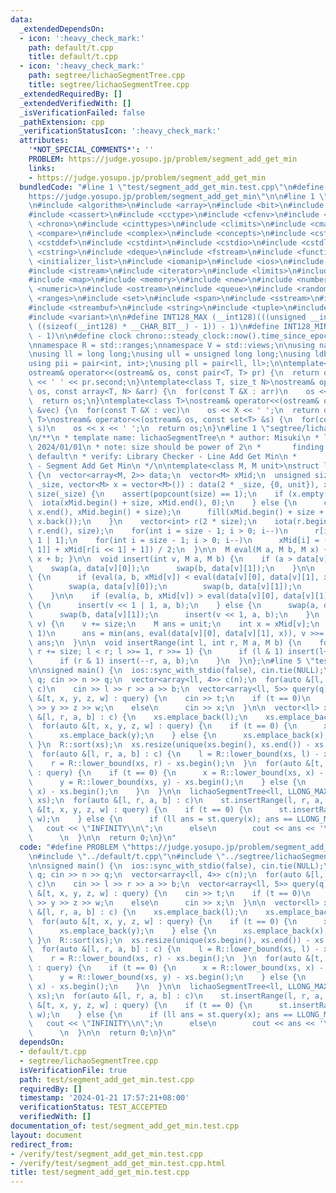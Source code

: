 ```yaml
---
data:
  _extendedDependsOn:
  - icon: ':heavy_check_mark:'
    path: default/t.cpp
    title: default/t.cpp
  - icon: ':heavy_check_mark:'
    path: segtree/lichaoSegmentTree.cpp
    title: segtree/lichaoSegmentTree.cpp
  _extendedRequiredBy: []
  _extendedVerifiedWith: []
  _isVerificationFailed: false
  _pathExtension: cpp
  _verificationStatusIcon: ':heavy_check_mark:'
  attributes:
    '*NOT_SPECIAL_COMMENTS*': ''
    PROBLEM: https://judge.yosupo.jp/problem/segment_add_get_min
    links:
    - https://judge.yosupo.jp/problem/segment_add_get_min
  bundledCode: "#line 1 \"test/segment_add_get_min.test.cpp\"\n#define PROBLEM \"\
    https://judge.yosupo.jp/problem/segment_add_get_min\"\n\n#line 1 \"default/t.cpp\"\
    \n#include <algorithm>\n#include <array>\n#include <bit>\n#include <bitset>\n\
    #include <cassert>\n#include <cctype>\n#include <cfenv>\n#include <cfloat>\n#include\
    \ <chrono>\n#include <cinttypes>\n#include <climits>\n#include <cmath>\n#include\
    \ <compare>\n#include <complex>\n#include <concepts>\n#include <cstdarg>\n#include\
    \ <cstddef>\n#include <cstdint>\n#include <cstdio>\n#include <cstdlib>\n#include\
    \ <cstring>\n#include <deque>\n#include <fstream>\n#include <functional>\n#include\
    \ <initializer_list>\n#include <iomanip>\n#include <ios>\n#include <iostream>\n\
    #include <istream>\n#include <iterator>\n#include <limits>\n#include <list>\n\
    #include <map>\n#include <memory>\n#include <new>\n#include <numbers>\n#include\
    \ <numeric>\n#include <ostream>\n#include <queue>\n#include <random>\n#include\
    \ <ranges>\n#include <set>\n#include <span>\n#include <sstream>\n#include <stack>\n\
    #include <streambuf>\n#include <string>\n#include <tuple>\n#include <type_traits>\n\
    #include <variant>\n\n#define INT128_MAX (__int128)(((unsigned __int128) 1 <<\
    \ ((sizeof(__int128) * __CHAR_BIT__) - 1)) - 1)\n#define INT128_MIN (-INT128_MAX\
    \ - 1)\n\n#define clock chrono::steady_clock::now().time_since_epoch().count()\n\
    \nnamespace R = std::ranges;\nnamespace V = std::views;\n\nusing namespace std;\n\
    \nusing ll = long long;\nusing ull = unsigned long long;\nusing ldb = long double;\n\
    using pii = pair<int, int>;\nusing pll = pair<ll, ll>;\n\ntemplate<class T>\n\
    ostream& operator<<(ostream& os, const pair<T, T> pr) {\n  return os << pr.first\
    \ << ' ' << pr.second;\n}\ntemplate<class T, size_t N>\nostream& operator<<(ostream&\
    \ os, const array<T, N> &arr) {\n  for(const T &X : arr)\n    os << X << ' ';\n\
    \  return os;\n}\ntemplate<class T>\nostream& operator<<(ostream& os, const vector<T>\
    \ &vec) {\n  for(const T &X : vec)\n    os << X << ' ';\n  return os;\n}\ntemplate<class\
    \ T>\nostream& operator<<(ostream& os, const set<T> &s) {\n  for(const T &x :\
    \ s)\n    os << x << ' ';\n  return os;\n}\n#line 1 \"segtree/lichaoSegmentTree.cpp\"\
    \n/**\n * template name: lichaoSegmentTree\n * author: Misuki\n * last update:\
    \ 2024/01/01\n * note: size should be power of 2\n *       finding min line in\
    \ default\n * verify: Library Checker - Line Add Get Min\n *         Library Checker\
    \ - Segment Add Get Min\n */\n\ntemplate<class M, M unit>\nstruct lichaoSegmentTree\
    \ {\n  vector<array<M, 2>> data;\n  vector<M> xMid;\n  unsigned size;\n\n  lichaoSegmentTree(unsigned\
    \ _size, vector<M> x = vector<M>()) : data(2 * _size, {0, unit}), xMid(2 * _size),\
    \ size(_size) {\n    assert(popcount(size) == 1);\n    if (x.empty()) {\n    \
    \  iota(xMid.begin() + size, xMid.end(), 0);\n    } else {\n      copy(x.begin(),\
    \ x.end(), xMid.begin() + size);\n      fill(xMid.begin() + size + ssize(x), xMid.end(),\
    \ x.back());\n    }\n    vector<int> r(2 * size);\n    iota(r.begin() + size,\
    \ r.end(), size);\n    for(int i = size - 1; i > 0; i--)\n      r[i] = r[i <<\
    \ 1 | 1];\n    for(int i = size - 1; i > 0; i--)\n      xMid[i] = (xMid[r[i <<\
    \ 1]] + xMid[r[i << 1] + 1]) / 2;\n  }\n\n  M eval(M a, M b, M x) { return a *\
    \ x + b; }\n\n  void insert(int v, M a, M b) {\n    if (a > data[v][0]) {\n  \
    \    swap(a, data[v][0]);\n      swap(b, data[v][1]);\n    }\n\n    if (v >= size)\
    \ {\n      if (eval(a, b, xMid[v]) < eval(data[v][0], data[v][1], xMid[v])) {\n\
    \        swap(a, data[v][0]);\n        swap(b, data[v][1]);\n      }\n      return;\n\
    \    }\n\n    if (eval(a, b, xMid[v]) > eval(data[v][0], data[v][1], xMid[v]))\
    \ {\n      insert(v << 1 | 1, a, b);\n    } else {\n      swap(a, data[v][0]);\n\
    \      swap(b, data[v][1]);\n      insert(v << 1, a, b);\n    }\n  }\n\n  M query(int\
    \ v) {\n    v += size;\n    M ans = unit;\n    int x = xMid[v];\n    while(v >=\
    \ 1)\n      ans = min(ans, eval(data[v][0], data[v][1], x)), v >>= 1;\n    return\
    \ ans;\n  }\n\n  void insertRange(int l, int r, M a, M b) {\n    for(l += size,\
    \ r += size; l < r; l >>= 1, r >>= 1) {\n      if (l & 1) insert(l++, a, b);\n\
    \      if (r & 1) insert(--r, a, b);\n    }\n  }\n};\n#line 5 \"test/segment_add_get_min.test.cpp\"\
    \n\nsigned main() {\n  ios::sync_with_stdio(false), cin.tie(NULL);\n\n  int n,\
    \ q; cin >> n >> q;\n  vector<array<ll, 4>> c(n);\n  for(auto &[l, r, a, b] :\
    \ c)\n    cin >> l >> r >> a >> b;\n  vector<array<ll, 5>> query(q);\n  for(auto\
    \ &[t, x, y, z, w] : query) {\n    cin >> t;\n    if (t == 0)\n      cin >> x\
    \ >> y >> z >> w;\n    else\n      cin >> x;\n  }\n\n  vector<ll> xs;\n  for(auto\
    \ &[l, r, a, b] : c) {\n    xs.emplace_back(l);\n    xs.emplace_back(r);\n  }\n\
    \  for(auto &[t, x, y, z, w] : query) {\n    if (t == 0) {\n      xs.emplace_back(x);\n\
    \      xs.emplace_back(y);\n    } else {\n      xs.emplace_back(x);\n    }\n \
    \ }\n  R::sort(xs);\n  xs.resize(unique(xs.begin(), xs.end()) - xs.begin());\n\
    \  for(auto &[l, r, a, b] : c) {\n    l = R::lower_bound(xs, l) - xs.begin();\n\
    \    r = R::lower_bound(xs, r) - xs.begin();\n  }\n  for(auto &[t, x, y, z, w]\
    \ : query) {\n    if (t == 0) {\n      x = R::lower_bound(xs, x) - xs.begin();\n\
    \      y = R::lower_bound(xs, y) - xs.begin();\n    } else {\n      x = R::lower_bound(xs,\
    \ x) - xs.begin();\n    }\n  }\n\n  lichaoSegmentTree<ll, LLONG_MAX> st(bit_ceil(xs.size()),\
    \ xs);\n  for(auto &[l, r, a, b] : c)\n    st.insertRange(l, r, a, b);\n  for(auto\
    \ &[t, x, y, z, w] : query) {\n    if (t == 0) {\n      st.insertRange(x, y, z,\
    \ w);\n    } else {\n      if (ll ans = st.query(x); ans == LLONG_MAX)\n     \
    \   cout << \"INFINITY\\n\";\n      else\n        cout << ans << '\\n';\n    }\n\
    \      \n  }\n\n  return 0;\n}\n"
  code: "#define PROBLEM \"https://judge.yosupo.jp/problem/segment_add_get_min\"\n\
    \n#include \"../default/t.cpp\"\n#include \"../segtree/lichaoSegmentTree.cpp\"\
    \n\nsigned main() {\n  ios::sync_with_stdio(false), cin.tie(NULL);\n\n  int n,\
    \ q; cin >> n >> q;\n  vector<array<ll, 4>> c(n);\n  for(auto &[l, r, a, b] :\
    \ c)\n    cin >> l >> r >> a >> b;\n  vector<array<ll, 5>> query(q);\n  for(auto\
    \ &[t, x, y, z, w] : query) {\n    cin >> t;\n    if (t == 0)\n      cin >> x\
    \ >> y >> z >> w;\n    else\n      cin >> x;\n  }\n\n  vector<ll> xs;\n  for(auto\
    \ &[l, r, a, b] : c) {\n    xs.emplace_back(l);\n    xs.emplace_back(r);\n  }\n\
    \  for(auto &[t, x, y, z, w] : query) {\n    if (t == 0) {\n      xs.emplace_back(x);\n\
    \      xs.emplace_back(y);\n    } else {\n      xs.emplace_back(x);\n    }\n \
    \ }\n  R::sort(xs);\n  xs.resize(unique(xs.begin(), xs.end()) - xs.begin());\n\
    \  for(auto &[l, r, a, b] : c) {\n    l = R::lower_bound(xs, l) - xs.begin();\n\
    \    r = R::lower_bound(xs, r) - xs.begin();\n  }\n  for(auto &[t, x, y, z, w]\
    \ : query) {\n    if (t == 0) {\n      x = R::lower_bound(xs, x) - xs.begin();\n\
    \      y = R::lower_bound(xs, y) - xs.begin();\n    } else {\n      x = R::lower_bound(xs,\
    \ x) - xs.begin();\n    }\n  }\n\n  lichaoSegmentTree<ll, LLONG_MAX> st(bit_ceil(xs.size()),\
    \ xs);\n  for(auto &[l, r, a, b] : c)\n    st.insertRange(l, r, a, b);\n  for(auto\
    \ &[t, x, y, z, w] : query) {\n    if (t == 0) {\n      st.insertRange(x, y, z,\
    \ w);\n    } else {\n      if (ll ans = st.query(x); ans == LLONG_MAX)\n     \
    \   cout << \"INFINITY\\n\";\n      else\n        cout << ans << '\\n';\n    }\n\
    \      \n  }\n\n  return 0;\n}\n"
  dependsOn:
  - default/t.cpp
  - segtree/lichaoSegmentTree.cpp
  isVerificationFile: true
  path: test/segment_add_get_min.test.cpp
  requiredBy: []
  timestamp: '2024-01-21 17:57:21+08:00'
  verificationStatus: TEST_ACCEPTED
  verifiedWith: []
documentation_of: test/segment_add_get_min.test.cpp
layout: document
redirect_from:
- /verify/test/segment_add_get_min.test.cpp
- /verify/test/segment_add_get_min.test.cpp.html
title: test/segment_add_get_min.test.cpp
---
```

